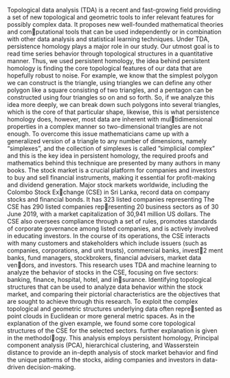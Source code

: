 Topological data analysis (TDA) is a recent and fast-growing field providing a
set of new topological and geometric tools to infer relevant features for possibly
complex data. It proposes new well-founded mathematical theories and computational tools that can be used independently or in combination with other
data analysis and statistical learning techniques. Under TDA, persistence
homology plays a major role in our study. Our utmost goal is to read time
series behavior through topological structures in a quantitative manner. Thus,
we used persistent homology, the idea behind persistent homology is finding the
core topological features of our data that are hopefully robust to noise. For
example, we know that the simplest polygon we can construct is the triangle,
using triangles we can define any other polygon like a square consisting of two
triangles, and a pentagon can be constructed using four triangles so on and so
forth. So, if we analyze this idea more deeply, we can break down such polygons
into several triangles, which is the core of that particular shape, likewise, this
is what persistence homology does, however, most data are inherent with multidimensional properties in a complex manner so two-dimensional triangles are
not enough. To overcome this issue mathematicians came up with a generalized
version of a triangle to any number of dimensions, namely “simplexes”, and the
collection of simplexes is called ”simplicial complex” and this is the key idea in
persistent homology, the required proofs and mathematics behind this technique
are presented by many authors in many books.
The stock market is a crucial platform for companies and investors to buy and
sell financial instruments, making it essential for profit-making and dividend
generation. Major stock markets worldwide, including the Colombo Stock Exchange (CSE) in Sri Lanka, record data on company stocks and financial bonds.
It has 323 listed companies representing The CSE has 290 listed companies representing 20 business sectors as of 30 June 2019, with a market capitalization
of 30,941 million US dollars. The CSE also oversees compliance through a set
of rules, promotes standards of corporate governance among listed companies,
and is actively involved in educating investors. In the course of its operations,
the CSE interacts with many customers and stakeholders which include issuers
(such as companies, corporations, and unit trusts), commercial banks, invest2
ment banks, fund managers, stockbrokers, financial advisers, market data vendors, and investors.
This research uses TDA and machine learning to analyze the behavior of stocks
in the CSE, focusing on five sectors: banking, finance, hospital, hotel, and insurance. Identifying topological structures that can be used to analyze data
behavior within the stock market, and comparing their pictorial characteristics
are the objectives that are sought to achieve through this research. To exploit
the complex topological and geometric structures underlying data often represented as point clouds in Euclidean or more general metric spaces. As in the
explanation of the given example, we found some core topological structures of
the CSE for the selected sectors. further explanation is given in the methodology. This analysis employs persistent homology, Principal component analysis
(PCA), hierarchical clustering, and Wasserstein distance to provide an in-depth
analysis of stock market behavior and find the unique patterns of the stocks,
aiding companies and investors in data-driven decision-making.
